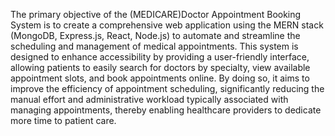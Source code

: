 The primary objective of the (MEDICARE)Doctor Appointment Booking System is to create a comprehensive web application using the MERN stack (MongoDB, Express.js, React, Node.js) to automate and streamline the scheduling and management of medical appointments. This system is designed to enhance accessibility by providing a user-friendly interface, allowing patients to easily search for doctors by specialty, view available appointment slots, and book appointments online. By doing so, it aims to improve the efficiency of appointment scheduling, significantly reducing the manual effort and administrative workload typically associated with managing appointments, thereby enabling healthcare providers to dedicate more time to patient care.
